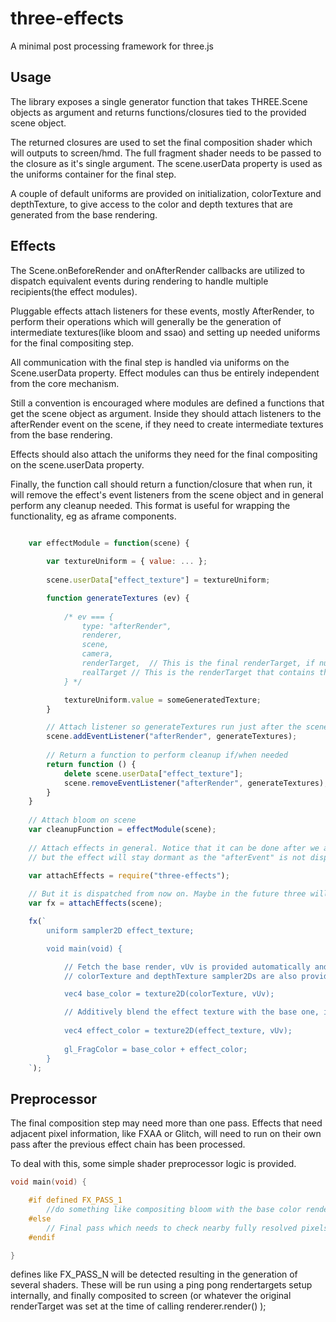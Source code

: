 # three-effects

A minimal post processing framework for three.js 

## Usage

The library exposes a single generator function that takes THREE.Scene objects as argument and returns functions/closures tied to the provided scene object. 

The returned closures are used to set the final composition shader which will outputs to screen/hmd. The full fragment shader needs to be passed to the closure as it's single argument. The scene.userData property is used as the uniforms container for the final step.

A couple of default uniforms are provided on initialization, colorTexture and depthTexture, to give access to the color and depth textures that are generated from the base rendering.

## Effects

The Scene.onBeforeRender and onAfterRender callbacks are utilized to dispatch equivalent events during rendering to handle multiple recipients(the effect modules).

Pluggable effects attach listeners for these events, mostly AfterRender, to perform their operations which will generally be the generation of intermediate textures(like bloom and ssao) and setting up needed uniforms for the final compositing step.

All communication with the final step is handled via uniforms on the Scene.userData property. Effect modules can thus be entirely independent from the core mechanism.

Still a convention is encouraged where modules are defined a functions that get the scene object as argument. Inside they should attach listeners to the afterRender event on the scene, if they need to create intermediate textures from the base rendering. 

Effects should also attach the uniforms they need for the final compositing on the scene.userData property.

Finally, the function call should return a function/closure that when run, it will remove the effect's event listeners from the scene object and in general perform any cleanup needed. This format is useful for wrapping the functionality, eg as aframe components.

```js

    var effectModule = function(scene) {
        
        var textureUniform = { value: ... };
        
        scene.userData["effect_texture"] = textureUniform;

        function generateTextures (ev) {
            
            /* ev === { 
                type: "afterRender", 
                renderer, 
                scene,
                camera, 
                renderTarget,  // This is the final renderTarget, if null it means we output to screen
                realTarget // This is the renderTarget that contains the base scene rendering
            } */

            textureUniform.value = someGeneratedTexture;
        }

        // Attach listener so generateTextures run just after the scene is rendered
        scene.addEventListener("afterRender", generateTextures);
        
        // Return a function to perform cleanup if/when needed
        return function () {
            delete scene.userData["effect_texture"];
            scene.removeEventListener("afterRender", generateTextures);
        }
    }
    
    // Attach bloom on scene
    var cleanupFunction = effectModule(scene);
    
    // Attach effects in general. Notice that it can be done after we attach bloom
    // but the effect will stay dormant as the "afterEvent" is not dispatched 
    
    var attachEffects = require("three-effects");

    // But it is dispatched from now on. Maybe in the future three will dispatch these by default
    var fx = attachEffects(scene);

    fx(`
        uniform sampler2D effect_texture;

        void main(void) {

            // Fetch the base render, vUv is provided automatically and contains the coordinates
            // colorTexture and depthTexture sampler2Ds are also provided to get the base render

            vec4 base_color = texture2D(colorTexture, vUv);

            // Additively blend the effect texture with the base one, it could be bloom effect
            
            vec4 effect_color = texture2D(effect_texture, vUv);
            
            gl_FragColor = base_color + effect_color;
        }
    `);

```

## Preprocessor

The final composition step may need more than one pass. Effects that need adjacent pixel information, like FXAA or Glitch, will need to run on their own pass after the previous effect chain has been processed.

To deal with this, some simple shader preprocessor logic is provided.


```cpp
void main(void) {

    #if defined FX_PASS_1
        //do something like compositing bloom with the base color rendering
    #else
        // Final pass which needs to check nearby fully resolved pixels like Antialiasing
    #endif

}
```

defines like FX_PASS_N will be detected resulting in the generation of several shaders. These will be run using a ping pong rendertargets setup internally, and finally composited to screen (or whatever the original renderTarget was set at the time of calling renderer.render() );

